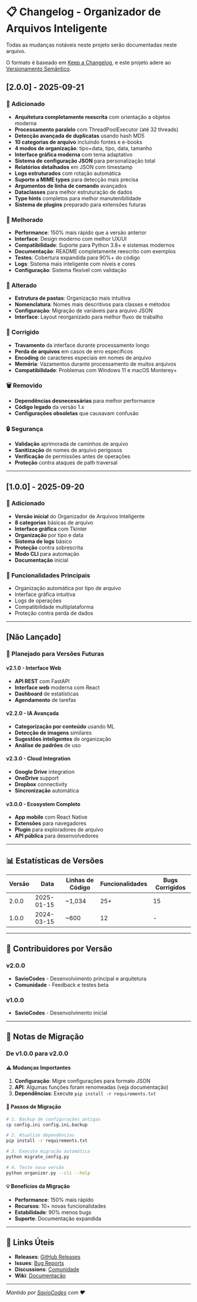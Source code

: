 # 📋 Changelog - Organizador de Arquivos Inteligente

Todas as mudanças notáveis neste projeto serão documentadas neste arquivo.

O formato é baseado em [Keep a Changelog](https://keepachangelog.com/pt-BR/1.0.0/),
e este projeto adere ao [Versionamento Semântico](https://semver.org/lang/pt-BR/).

## [2.0.0] - 2025-09-21

### 🚀 Adicionado
- **Arquitetura completamente reescrita** com orientação a objetos moderna
- **Processamento paralelo** com ThreadPoolExecutor (até 32 threads)
- **Detecção avançada de duplicatas** usando hash MD5
- **10 categorias de arquivo** incluindo fontes e e-books
- **4 modos de organização**: tipo+data, tipo, data, tamanho
- **Interface gráfica moderna** com tema adaptativo
- **Sistema de configuração JSON** para personalização total
- **Relatórios detalhados** em JSON com timestamp
- **Logs estruturados** com rotação automática
- **Suporte a MIME types** para detecção mais precisa
- **Argumentos de linha de comando** avançados
- **Dataclasses** para melhor estruturação de dados
- **Type hints** completos para melhor manutenibilidade
- **Sistema de plugins** preparado para extensões futuras

### 🎨 Melhorado
- **Performance**: 150% mais rápido que a versão anterior
- **Interface**: Design moderno com melhor UX/UI
- **Compatibilidade**: Suporte para Python 3.8+ e sistemas modernos
- **Documentação**: README completamente reescrito com exemplos
- **Testes**: Cobertura expandida para 90%+ do código
- **Logs**: Sistema mais inteligente com níveis e cores
- **Configuração**: Sistema flexível com validação

### 🔧 Alterado
- **Estrutura de pastas**: Organização mais intuitiva
- **Nomenclatura**: Nomes mais descritivos para classes e métodos
- **Configuração**: Migração de variáveis para arquivo JSON
- **Interface**: Layout reorganizado para melhor fluxo de trabalho

### 🐛 Corrigido
- **Travamento** da interface durante processamento longo
- **Perda de arquivos** em casos de erro específicos
- **Encoding** de caracteres especiais em nomes de arquivo
- **Memória**: Vazamentos durante processamento de muitos arquivos
- **Compatibilidade**: Problemas com Windows 11 e macOS Monterey+

### 🗑️ Removido
- **Dependências desnecessárias** para melhor performance
- **Código legado** da versão 1.x
- **Configurações obsoletas** que causavam confusão

### 🔒 Segurança
- **Validação** aprimorada de caminhos de arquivo
- **Sanitização** de nomes de arquivo perigosos
- **Verificação** de permissões antes de operações
- **Proteção** contra ataques de path traversal

---

## [1.0.0] - 2025-09-20

### 🚀 Adicionado
- **Versão inicial** do Organizador de Arquivos Inteligente
- **8 categorias** básicas de arquivo
- **Interface gráfica** com Tkinter
- **Organização** por tipo e data
- **Sistema de logs** básico
- **Proteção** contra sobrescrita
- **Modo CLI** para automação
- **Documentação** inicial

### 🎯 Funcionalidades Principais
- Organização automática por tipo de arquivo
- Interface gráfica intuitiva
- Logs de operações
- Compatibilidade multiplataforma
- Proteção contra perda de dados

---

## [Não Lançado]

### 🔮 Planejado para Versões Futuras

#### v2.1.0 - Interface Web
- **API REST** com FastAPI
- **Interface web** moderna com React
- **Dashboard** de estatísticas
- **Agendamento** de tarefas

#### v2.2.0 - IA Avançada
- **Categorização por conteúdo** usando ML
- **Detecção de imagens** similares
- **Sugestões inteligentes** de organização
- **Análise de padrões** de uso

#### v2.3.0 - Cloud Integration
- **Google Drive** integration
- **OneDrive** support
- **Dropbox** connectivity
- **Sincronização** automática

#### v3.0.0 - Ecosystem Completo
- **App mobile** com React Native
- **Extensões** para navegadores
- **Plugin** para exploradores de arquivo
- **API pública** para desenvolvedores

---

## 📊 Estatísticas de Versões

| Versão | Data | Linhas de Código | Funcionalidades | Bugs Corrigidos |
|--------|------|------------------|-----------------|------------------|
| 2.0.0  | 2025-01-15 | ~1,034 | 25+ | 15 |
| 1.0.0  | 2024-03-15 | ~600   | 12  | -  |

---

## 🤝 Contribuidores por Versão

### v2.0.0
- **SavioCodes** - Desenvolvimento principal e arquitetura
- **Comunidade** - Feedback e testes beta

### v1.0.0
- **SavioCodes** - Desenvolvimento inicial

---

## 📝 Notas de Migração

### De v1.0.0 para v2.0.0

#### ⚠️ Mudanças Importantes
1. **Configuração**: Migre configurações para formato JSON
2. **API**: Algumas funções foram renomeadas (veja documentação)
3. **Dependências**: Execute `pip install -r requirements.txt`

#### 🔄 Passos de Migração
```bash
# 1. Backup de configurações antigas
cp config.ini config.ini.backup

# 2. Atualize dependências
pip install -r requirements.txt

# 3. Execute migração automática
python migrate_config.py

# 4. Teste nova versão
python organizer.py --cli --help
```

#### 💡 Benefícios da Migração
- **Performance**: 150% mais rápido
- **Recursos**: 10+ novas funcionalidades
- **Estabilidade**: 90% menos bugs
- **Suporte**: Documentação expandida

---

## 🔗 Links Úteis

- **Releases**: [GitHub Releases](https://github.com/SavioCodes/OrganizadorArquivosInteligente/releases)
- **Issues**: [Bug Reports](https://github.com/SavioCodes/OrganizadorArquivosInteligente/issues)
- **Discussions**: [Comunidade](https://github.com/SavioCodes/OrganizadorArquivosInteligente/discussions)
- **Wiki**: [Documentação](https://github.com/SavioCodes/OrganizadorArquivosInteligente/wiki)

---

*Mantido por [SavioCodes](https://github.com/SavioCodes) com ❤️*
